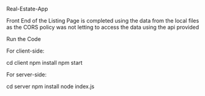 
Real-Estate-App

Front End of the Listing Page is completed using the data from the local files as the CORS policy was not letting to access the data using the api provided

Run the Code

For client-side:

 cd client
 npm install
 npm start


For server-side:

  cd server
  npm install
  node index.js
